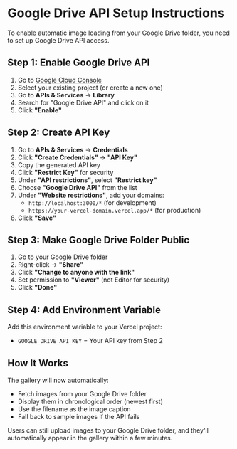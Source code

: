 # Google Drive API Setup Instructions

To enable automatic image loading from your Google Drive folder, you need to set up Google Drive API access.

## Step 1: Enable Google Drive API

1. Go to [Google Cloud Console](https://console.cloud.google.com/)
2. Select your existing project (or create a new one)
3. Go to **APIs & Services** → **Library**
4. Search for "Google Drive API" and click on it
5. Click **"Enable"**

## Step 2: Create API Key

1. Go to **APIs & Services** → **Credentials**
2. Click **"Create Credentials"** → **"API Key"**
3. Copy the generated API key
4. Click **"Restrict Key"** for security
5. Under **"API restrictions"**, select **"Restrict key"**
6. Choose **"Google Drive API"** from the list
7. Under **"Website restrictions"**, add your domains:
   - `http://localhost:3000/*` (for development)
   - `https://your-vercel-domain.vercel.app/*` (for production)
8. Click **"Save"**

## Step 3: Make Google Drive Folder Public

1. Go to your Google Drive folder
2. Right-click → **"Share"**
3. Click **"Change to anyone with the link"**
4. Set permission to **"Viewer"** (not Editor for security)
5. Click **"Done"**

## Step 4: Add Environment Variable

Add this environment variable to your Vercel project:
- `GOOGLE_DRIVE_API_KEY` = Your API key from Step 2

## How It Works

The gallery will now automatically:
- Fetch images from your Google Drive folder
- Display them in chronological order (newest first)
- Use the filename as the image caption
- Fall back to sample images if the API fails

Users can still upload images to your Google Drive folder, and they'll automatically appear in the gallery within a few minutes.
